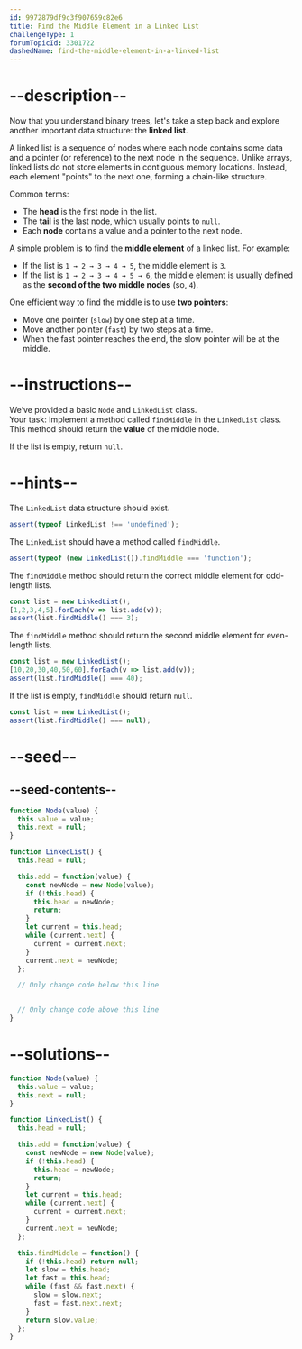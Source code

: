 ```yaml
---
id: 9972879df9c3f907659c82e6
title: Find the Middle Element in a Linked List
challengeType: 1
forumTopicId: 3301722
dashedName: find-the-middle-element-in-a-linked-list
---
```


# --description--

Now that you understand binary trees, let's take a step back and explore another important data structure: the **linked list**.  

A linked list is a sequence of nodes where each node contains some data and a pointer (or reference) to the next node in the sequence. Unlike arrays, linked lists do not store elements in contiguous memory locations. Instead, each element "points" to the next one, forming a chain-like structure.  

Common terms:  

- The **head** is the first node in the list.  
- The **tail** is the last node, which usually points to `null`.  
- Each **node** contains a value and a pointer to the next node.  

A simple problem is to find the **middle element** of a linked list. For example:  

- If the list is `1 → 2 → 3 → 4 → 5`, the middle element is `3`.  
- If the list is `1 → 2 → 3 → 4 → 5 → 6`, the middle element is usually defined as the **second of the two middle nodes** (so, `4`).  

One efficient way to find the middle is to use **two pointers**:  

- Move one pointer (`slow`) by one step at a time.  
- Move another pointer (`fast`) by two steps at a time.  
- When the fast pointer reaches the end, the slow pointer will be at the middle.  

# --instructions--

We’ve provided a basic `Node` and `LinkedList` class.  
Your task: Implement a method called `findMiddle` in the `LinkedList` class. This method should return the **value** of the middle node.  

If the list is empty, return `null`.  

# --hints--

The `LinkedList` data structure should exist.  

```js
assert(typeof LinkedList !== 'undefined');
```

The `LinkedList` should have a method called `findMiddle`.  

```js
assert(typeof (new LinkedList()).findMiddle === 'function');
```

The `findMiddle` method should return the correct middle element for odd-length lists.  

```js
const list = new LinkedList();
[1,2,3,4,5].forEach(v => list.add(v));
assert(list.findMiddle() === 3);
```

The `findMiddle` method should return the second middle element for even-length lists.  

```js
const list = new LinkedList();
[10,20,30,40,50,60].forEach(v => list.add(v));
assert(list.findMiddle() === 40);
```

If the list is empty, `findMiddle` should return `null`.  

```js
const list = new LinkedList();
assert(list.findMiddle() === null);
```

# --seed--

## --seed-contents--

```js
function Node(value) {
  this.value = value;
  this.next = null;
}

function LinkedList() {
  this.head = null;

  this.add = function(value) {
    const newNode = new Node(value);
    if (!this.head) {
      this.head = newNode;
      return;
    }
    let current = this.head;
    while (current.next) {
      current = current.next;
    }
    current.next = newNode;
  };

  // Only change code below this line
  

  // Only change code above this line
}
```

# --solutions--

```js
function Node(value) {
  this.value = value;
  this.next = null;
}

function LinkedList() {
  this.head = null;

  this.add = function(value) {
    const newNode = new Node(value);
    if (!this.head) {
      this.head = newNode;
      return;
    }
    let current = this.head;
    while (current.next) {
      current = current.next;
    }
    current.next = newNode;
  };

  this.findMiddle = function() {
    if (!this.head) return null;
    let slow = this.head;
    let fast = this.head;
    while (fast && fast.next) {
      slow = slow.next;
      fast = fast.next.next;
    }
    return slow.value;
  };
}
```
